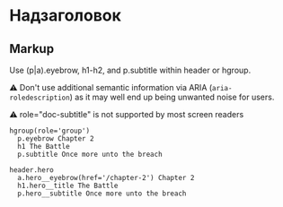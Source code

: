 # Надзаголовок

## Markup

Use (p|a).eyebrow, h1-h2, and p.subtitle within header or hgroup.

⚠️ Don't use additional semantic information via ARIA (`aria-roledescription`) as it may well end up being unwanted noise for users.

⚠️ role="doc-subtitle" is not supported by most screen readers

```pug
hgroup(role='group')
  p.eyebrow Chapter 2
  h1 The Battle
  p.subtitle Once more unto the breach
```

```pug
header.hero
  a.hero__eyebrow(href='/chapter-2') Chapter 2
  h1.hero__title The Battle
  p.hero__subtitle Once more unto the breach
```
